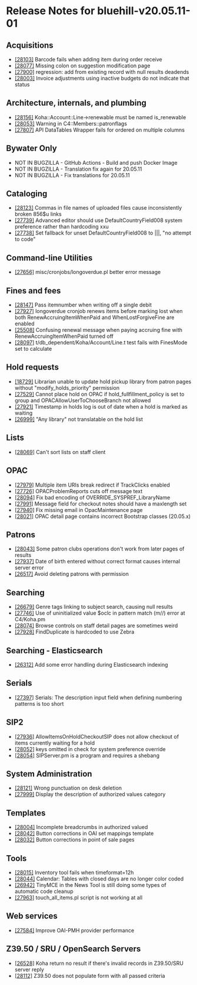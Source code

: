 
# Release Notes for bluehill-v20.05.11-01

## Acquisitions

- [[28103]](http://bugs.koha-community.org/bugzilla3/show_bug.cgi?id=28103) Barcode fails when adding item during order receive
- [[28077]](http://bugs.koha-community.org/bugzilla3/show_bug.cgi?id=28077) Missing colon on suggestion modification page
- [[27900]](http://bugs.koha-community.org/bugzilla3/show_bug.cgi?id=27900) regression: add from existing record with null results deadends
- [[28003]](http://bugs.koha-community.org/bugzilla3/show_bug.cgi?id=28003) Invoice adjustments using inactive budgets do not indicate that status

## Architecture, internals, and plumbing

- [[28156]](http://bugs.koha-community.org/bugzilla3/show_bug.cgi?id=28156) Koha::Account::Line->renewable must be named is_renewable
- [[28053]](http://bugs.koha-community.org/bugzilla3/show_bug.cgi?id=28053) Warning in C4::Members::patronflags
- [[27807]](http://bugs.koha-community.org/bugzilla3/show_bug.cgi?id=27807) API DataTables Wrapper fails for ordered on multiple columns

## Bywater Only

- NOT IN BUGZILLA - GitHub Actions - Build and push Docker Image
- NOT IN BUGZILLA - Translation fix again for 20.05.11
- NOT IN BUGZILLA - Fix translations for 20.05.11

## Cataloging

- [[28123]](http://bugs.koha-community.org/bugzilla3/show_bug.cgi?id=28123) Commas in file names of uploaded files cause inconsistently broken 856$u links
- [[27739]](http://bugs.koha-community.org/bugzilla3/show_bug.cgi?id=27739) Advanced editor should use DefaultCountryField008 system preference rather than hardcoding xxu
- [[27738]](http://bugs.koha-community.org/bugzilla3/show_bug.cgi?id=27738) Set fallback for unset DefaultCountryField008 to |||, "no attempt to code"

## Command-line Utilities

- [[27656]](http://bugs.koha-community.org/bugzilla3/show_bug.cgi?id=27656) misc/cronjobs/longoverdue.pl better error message

## Fines and fees

- [[28147]](http://bugs.koha-community.org/bugzilla3/show_bug.cgi?id=28147) Pass itemnumber when writing off a single debit
- [[27927]](http://bugs.koha-community.org/bugzilla3/show_bug.cgi?id=27927) longoverdue cronjob renews items before marking lost when both RenewAccruingItemWhenPaid and  WhenLostForgiveFine  are enabled
- [[25508]](http://bugs.koha-community.org/bugzilla3/show_bug.cgi?id=25508) Confusing renewal message when paying accruing fine with RenewAccruingItemWhenPaid turned off
- [[28097]](http://bugs.koha-community.org/bugzilla3/show_bug.cgi?id=28097) t/db_dependent/Koha/Account/Line.t test fails with FinesMode set to calculate

## Hold requests

- [[18729]](http://bugs.koha-community.org/bugzilla3/show_bug.cgi?id=18729) Librarian unable to update hold pickup library from patron pages without "modify_holds_priority" permission
- [[27529]](http://bugs.koha-community.org/bugzilla3/show_bug.cgi?id=27529) Cannot place hold on OPAC if hold_fullfillment_policy is set to group and  OPACAllowUserToChooseBranch  not allowed
- [[27921]](http://bugs.koha-community.org/bugzilla3/show_bug.cgi?id=27921) Timestamp in holds log is out of date when a hold is marked as waiting
- [[26999]](http://bugs.koha-community.org/bugzilla3/show_bug.cgi?id=26999) "Any library" not translatable on the hold list

## Lists

- [[28069]](http://bugs.koha-community.org/bugzilla3/show_bug.cgi?id=28069) Can't sort lists on staff client

## OPAC

- [[27979]](http://bugs.koha-community.org/bugzilla3/show_bug.cgi?id=27979) Multiple item URIs break redirect if TrackClicks enabled
- [[27726]](http://bugs.koha-community.org/bugzilla3/show_bug.cgi?id=27726) OPACProblemReports cuts off message text
- [[28094]](http://bugs.koha-community.org/bugzilla3/show_bug.cgi?id=28094) Fix bad encoding of OVERRIDE_SYSPREF_LibraryName
- [[27991]](http://bugs.koha-community.org/bugzilla3/show_bug.cgi?id=27991) Message field for checkout notes should have a maxlength set
- [[27940]](http://bugs.koha-community.org/bugzilla3/show_bug.cgi?id=27940) Fix missing email in OpacMaintenance page
- [[28021]](http://bugs.koha-community.org/bugzilla3/show_bug.cgi?id=28021) OPAC detail page contains incorrect Bootstrap classes (20.05.x)

## Patrons

- [[28043]](http://bugs.koha-community.org/bugzilla3/show_bug.cgi?id=28043) Some patron clubs operations don't work from later pages of results
- [[27937]](http://bugs.koha-community.org/bugzilla3/show_bug.cgi?id=27937) Date of birth entered  without correct format causes internal server error
- [[26517]](http://bugs.koha-community.org/bugzilla3/show_bug.cgi?id=26517) Avoid deleting patrons with permission

## Searching

- [[26679]](http://bugs.koha-community.org/bugzilla3/show_bug.cgi?id=26679) Genre tags linking to subject search, causing null results
- [[27746]](http://bugs.koha-community.org/bugzilla3/show_bug.cgi?id=27746) Use of uninitialized value $oclc in pattern match (m//) error at C4/Koha.pm
- [[28074]](http://bugs.koha-community.org/bugzilla3/show_bug.cgi?id=28074) Browse controls on staff detail pages are sometimes weird
- [[27928]](http://bugs.koha-community.org/bugzilla3/show_bug.cgi?id=27928) FindDuplicate is hardcoded to use Zebra

## Searching - Elasticsearch

- [[26312]](http://bugs.koha-community.org/bugzilla3/show_bug.cgi?id=26312) Add some error handling during Elasticsearch indexing

## Serials

- [[27397]](http://bugs.koha-community.org/bugzilla3/show_bug.cgi?id=27397) Serials: The description input field when defining numbering patterns is too short

## SIP2

- [[27936]](http://bugs.koha-community.org/bugzilla3/show_bug.cgi?id=27936) AllowItemsOnHoldCheckoutSIP does not allow checkout of items currently waiting for a hold
- [[28052]](http://bugs.koha-community.org/bugzilla3/show_bug.cgi?id=28052) keys omitted in check for system preference override
- [[28054]](http://bugs.koha-community.org/bugzilla3/show_bug.cgi?id=28054) SIPServer.pm is a program and requires a shebang

## System Administration

- [[28121]](http://bugs.koha-community.org/bugzilla3/show_bug.cgi?id=28121) Wrong punctuation on desk deletion
- [[27999]](http://bugs.koha-community.org/bugzilla3/show_bug.cgi?id=27999) Display the description of authorized values category

## Templates

- [[28004]](http://bugs.koha-community.org/bugzilla3/show_bug.cgi?id=28004) Incomplete breadcrumbs in authorized valued
- [[28042]](http://bugs.koha-community.org/bugzilla3/show_bug.cgi?id=28042) Button corrections in OAI set mappings template
- [[28032]](http://bugs.koha-community.org/bugzilla3/show_bug.cgi?id=28032) Button corrections in point of sale pages

## Tools

- [[28015]](http://bugs.koha-community.org/bugzilla3/show_bug.cgi?id=28015) Inventory tool fails when timeformat=12h
- [[28044]](http://bugs.koha-community.org/bugzilla3/show_bug.cgi?id=28044) Calendar: Tables with closed days are no longer color coded
- [[26942]](http://bugs.koha-community.org/bugzilla3/show_bug.cgi?id=26942) TinyMCE in the News Tool is still doing some types of automatic code cleanup
- [[27963]](http://bugs.koha-community.org/bugzilla3/show_bug.cgi?id=27963) touch_all_items.pl script is not working at all

## Web services

- [[27584]](http://bugs.koha-community.org/bugzilla3/show_bug.cgi?id=27584) Improve OAI-PMH provider performance

## Z39.50 / SRU / OpenSearch Servers

- [[26528]](http://bugs.koha-community.org/bugzilla3/show_bug.cgi?id=26528) Koha return no result if  there's  invalid records in Z39.50/SRU server reply
- [[28112]](http://bugs.koha-community.org/bugzilla3/show_bug.cgi?id=28112) Z39.50 does not populate form with all passed criteria


